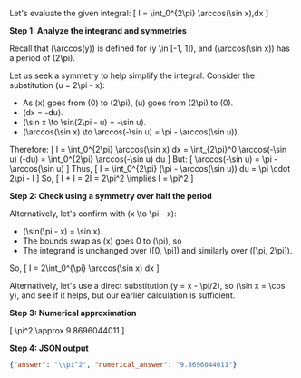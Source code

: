 Let's evaluate the given integral:
\[
I = \int_0^{2\pi} \arccos(\sin x)\,dx
\]

**Step 1: Analyze the integrand and symmetries**

Recall that \(\arccos(y)\) is defined for \(y \in [-1, 1]\), and \(\arccos(\sin x)\) has a period of \(2\pi\).

Let us seek a symmetry to help simplify the integral. Consider the substitution \(u = 2\pi - x\):

- As \(x\) goes from \(0\) to \(2\pi\), \(u\) goes from \(2\pi\) to \(0\).
- \(dx = -du\).
- \(\sin x \to \sin(2\pi - u) = -\sin u\).
- \(\arccos(\sin x) \to \arccos(-\sin u) = \pi - \arccos(\sin u)\).

Therefore:
\[
I = \int_0^{2\pi} \arccos(\sin x) dx = \int_{2\pi}^0 \arccos(-\sin u) (-du) = \int_0^{2\pi} \arccos(-\sin u) du
\]
But:
\[
\arccos(-\sin u) = \pi - \arccos(\sin u)
\]
Thus,
\[
I = \int_0^{2\pi} (\pi - \arccos(\sin u)) du = \pi \cdot 2\pi - I
\]
So,
\[
I + I = 2I = 2\pi^2 \implies I = \pi^2
\]

**Step 2: Check using a symmetry over half the period**

Alternatively, let's confirm with \(x \to \pi - x\):

- \(\sin(\pi - x) = \sin x\).
- The bounds swap as \(x\) goes 0 to \(\pi\), so
- The integrand is unchanged over \([0, \pi]\) and similarly over \([\pi, 2\pi]\).

So,
\[
I = 2\int_0^{\pi} \arccos(\sin x) dx
\]

Alternatively, let's use a direct substitution \(y = x - \pi/2\), so \(\sin x = \cos y\), and see if it helps, but our earlier calculation is sufficient.

**Step 3: Numerical approximation**

\[
\pi^2 \approx 9.8696044011
\]

**Step 4: JSON output**

```json
{"answer": "\\pi^2", "numerical_answer": "9.8696044011"}
```